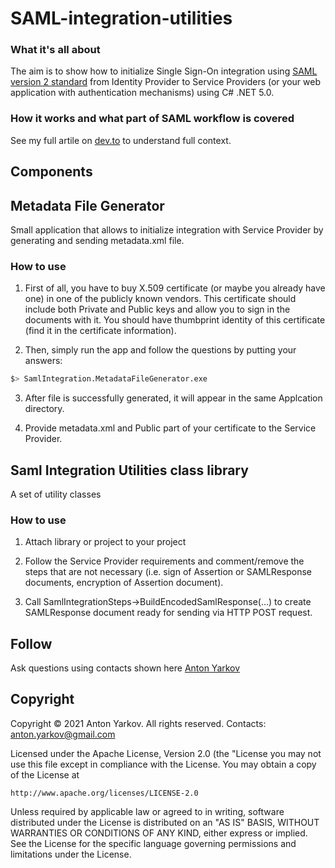 # SAML-integration-utilities

### What it's all about

The aim is to show how to initialize Single Sign-On integration using [SAML version 2 standard]() from Identity Provider to Service Providers (or your web application with authentication mechanisms) using C# .NET 5.0. 

### How it works and what part of SAML workflow is covered

See my full artile on [dev.to](https://dev.to/optiklab/working-example-of-saml-single-sign-on-integration-using-c-39mb) to understand full context.

## Components

## Metadata File Generator

Small application that allows to initialize integration with Service Provider by generating and sending metadata.xml file.

### How to use

1. First of all, you have to buy X.509 certificate (or maybe you already have one) in one of the publicly known vendors. This certificate should include both Private and Public keys and allow you to sign in the documents with it. You should have thumbprint identity of this certificate (find it in the certificate information).

2. Then, simply run the app and follow the questions by putting your answers:

```bash
$> SamlIntegration.MetadataFileGenerator.exe
```

3. After file is successfully generated, it will appear in the same Applcation directory.

4. Provide metadata.xml and Public part of your certificate to the Service Provider.

## Saml Integration Utilities class library

A set of utility classes 

### How to use

1. Attach library or project to your project

2. Follow the Service Provider requirements and comment/remove the steps that are not necessary (i.e. sign of Assertion or SAMLResponse documents, encryption of Assertion document).

3. Call SamlIntegrationSteps->BuildEncodedSamlResponse(...) to create SAMLResponse document ready for sending via HTTP POST request.

## Follow

Ask questions using contacts shown here [Anton Yarkov](https://optiklab.github.io/)

## Copyright

Copyright © 2021 Anton Yarkov. All rights reserved.
Contacts: anton.yarkov@gmail.com

Licensed under the Apache License, Version 2.0 (the "License
you may not use this file except in compliance with the License.
You may obtain a copy of the License at

    http://www.apache.org/licenses/LICENSE-2.0

Unless required by applicable law or agreed to in writing, software
distributed under the License is distributed on an "AS IS" BASIS,
WITHOUT WARRANTIES OR CONDITIONS OF ANY KIND, either express or implied.
See the License for the specific language governing permissions and
limitations under the License.
